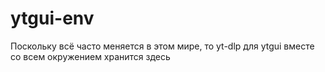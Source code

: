 # ytgui-env
Поскольку всё часто меняется в этом мире, то yt-dlp для ytgui вместе со всем окружением хранится здесь
